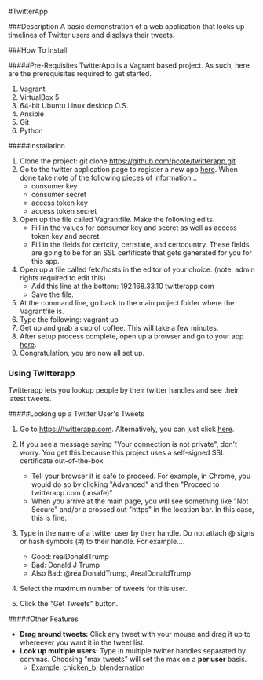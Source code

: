 #TwitterApp

###Description
A basic demonstration of a web application that looks up timelines of Twitter users and displays their tweets.

###How To Install

#####Pre-Requisites
TwitterApp is a Vagrant based project.  As such, here are the prerequisites required to get started.
1.  Vagrant
2.  VirtualBox 5
3.  64-bit Ubuntu Linux desktop O.S.
4.  Ansible
5.  Git
6.  Python

#####Installation
1.  Clone the project: git clone https://github.com/pcote/twitterapp.git
2.  Go to the twitter application page to register a new app [here](https://apps.twitter.com/).  When done take note of the following pieces of information...
    * consumer key
    * consumer secret
    * access token key
    * access token secret
3.  Open up the file called Vagrantfile.  Make the following edits.
    * Fill in the values for consumer key and secret as well as access token key and secret.
    * Fill in the fields for certcity, certstate, and certcountry.  These fields are going to be for an SSL certificate that gets generated for you for this app.
4.  Open up a file called /etc/hosts in the editor of your choice. (note: admin rights required to edit this)
    * Add this line at the bottom: 192.168.33.10   twitterapp.com
    * Save the file.
5.  At the command line, go back to the main project folder where the Vagrantfile is.
6.  Type the following: vagrant up
7.  Get up and grab a cup of coffee.  This will take a few minutes.
8.  After setup process complete, open up a browser and go to your app [here](https://twitterapp.com).
9.  Congratulation, you are now all set up.

### Using Twitterapp

Twitterapp lets you lookup people by their twitter handles and see their latest tweets.


#####Looking up a Twitter User's Tweets
1.  Go to https://twitterapp.com.  Alternatively, you can just click [here](https://twitterapp.com).
2.  If you see a message saying "Your connection is not private", don't worry.  You get this because this project uses a self-signed SSL certificate out-of-the-box.
    * Tell your browser it is safe to proceed.  For example, in Chrome, you would do so by clicking "Advanced" and then "Proceed to twitterapp.com (unsafe)"
    * When you arrive at the main page, you will see something like "Not Secure" and/or a crossed out "https" in the location bar.  In this case, this is fine.
    
3.  Type in the name of a twitter user by their handle.  Do not attach @ signs or hash symbols (#) to their handle.  For example....
    * Good: realDonaldTrump
    * Bad: Donald J Trump
    * Also Bad: @realDonaldTrump, #realDonaldTrump

4.  Select the maximum number of tweets for this user.
5.  Click the "Get Tweets" button.

#####Other Features
* __Drag around tweets:__ Click any tweet with your mouse and drag it up to whereever you want it in the tweet list.
* __Look up multiple users:__ Type in multiple twitter handles separated by commas.  Choosing "max tweets" will set the max on a __per user__ basis.
    * Example: chicken_b, blendernation
    